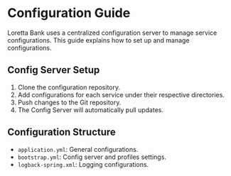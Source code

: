 # Configuration Guide

Loretta Bank uses a centralized configuration server to manage service configurations. This guide explains how to set up and manage configurations.

## Config Server Setup

1. Clone the configuration repository.
2. Add configurations for each service under their respective directories.
3. Push changes to the Git repository.
4. The Config Server will automatically pull updates.

## Configuration Structure

- `application.yml`: General configurations.
- `bootstrap.yml`: Config server and profiles settings.
- `logback-spring.xml`: Logging configurations.
